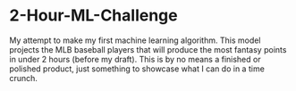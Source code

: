 # 2-Hour-ML-Challenge
My attempt to make my first machine learning algorithm. This model projects the MLB baseball players that will produce the most fantasy points in under 2 hours (before my draft). This is by no means a finished or polished product, just something to showcase what I can do in a time crunch.
